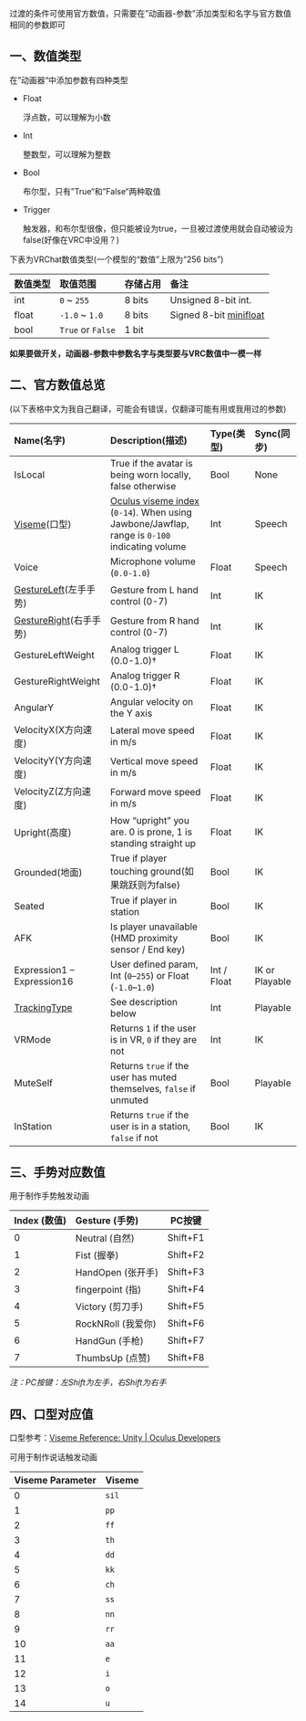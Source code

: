 过渡的条件可使用官方数值，只需要在”动画器-参数”添加类型和名字与官方数值相同的参数即可

## 一、数值类型

在”动画器“中添加参数有四种类型

- Float 

  浮点数，可以理解为小数

- Int 

  整数型，可以理解为整数

- Bool 

  布尔型，只有”True“和”False“两种取值

- Trigger 

  触发器，和布尔型很像，但只能被设为true，一旦被过渡使用就会自动被设为false(好像在VRC中没用？)

下表为VRChat数值类型(一个模型的“数值”上限为“256 bits”)

| 数值类型 | 取值范围          | 存储占用 | 备注                                                         |
| :------- | :---------------- | :------- | :----------------------------------------------------------- |
| int      | `0` ~ `255`       | 8 bits   | Unsigned 8-bit int.                                          |
| float    | `-1.0` ~ `1.0`    | 8 bits   | Signed 8-bit [minifloat](https://en.wikipedia.org/wiki/Minifloat) |
| bool     | `True` or `False` | 1 bit    |                                                              |

**如果要做开关，动画器-参数中参数名字与类型要与VRC数值中一模一样**

## 二、官方数值总览

(以下表格中文为我自己翻译，可能会有错误，仅翻译可能有用或我用过的参数)

| Name(名字)                                                   | Description(描述)                                            | Type(类型)  | Sync(同步)     |
| :----------------------------------------------------------- | :----------------------------------------------------------- | :---------- | :------------- |
| IsLocal                                                      | True if the avatar is being worn locally, false otherwise    | Bool        | None           |
| [Viseme](https://docs.vrchat.com/docs/animator-parameters#viseme-values)(口型) | [Oculus viseme index](https://developer.oculus.com/documentation/unity/audio-ovrlipsync-viseme-reference) (`0-14`). When using Jawbone/Jawflap, range is `0-100` indicating volume | Int         | Speech         |
| Voice                                                        | Microphone volume (`0.0-1.0`)                                | Float       | Speech         |
| [GestureLeft](https://docs.vrchat.com/docs/animator-parameters#gestureleft-and-gestureright-values)(左手手势) | Gesture from L hand control (0-7)                            | Int         | IK             |
| [GestureRight](https://docs.vrchat.com/docs/animator-parameters#gestureleft-and-gestureright-values)(右手手势) | Gesture from R hand control (0-7)                            | Int         | IK             |
| GestureLeftWeight                                            | Analog trigger L (0.0-1.0)†                                  | Float       | IK             |
| GestureRightWeight                                           | Analog trigger R (0.0-1.0)†                                  | Float       | IK             |
| AngularY                                                     | Angular velocity on the Y axis                               | Float       | IK             |
| VelocityX(X方向速度)                                         | Lateral move speed in m/s                                    | Float       | IK             |
| VelocityY(Y方向速度)                                         | Vertical move speed in m/s                                   | Float       | IK             |
| VelocityZ(Z方向速度)                                         | Forward move speed in m/s                                    | Float       | IK             |
| Upright(高度)                                                | How “upright” you are. 0 is prone, 1 is standing straight up | Float       | IK             |
| Grounded(地面)                                               | True if player touching ground(如果跳跃则为false)            | Bool        | IK             |
| Seated                                                       | True if player in station                                    | Bool        | IK             |
| AFK                                                          | Is player unavailable (HMD proximity sensor / End key)       | Bool        | IK             |
| Expression1 – Expression16                                   | User defined param, Int (`0`–`255`) or Float (`-1.0`–`1.0`)  | Int / Float | IK or Playable |
| [TrackingType](https://docs.vrchat.com/docs/animator-parameters#trackingtype-parameter) | See description below                                        | Int         | Playable       |
| VRMode                                                       | Returns `1` if the user is in VR, `0` if they are not        | Int         | IK             |
| MuteSelf                                                     | Returns `true` if the user has muted themselves, `false` if unmuted | Bool        | Playable       |
| InStation                                                    | Returns `true` if the user is in a station, `false` if not   | Bool        | IK             |

## 三、手势对应数值

用于制作手势触发动画

| Index (数值) | Gesture (手势)     | PC按键   |
| :----------- | :----------------- | -------- |
| 0            | Neutral (自然)     | Shift+F1 |
| 1            | Fist (握拳)        | Shift+F2 |
| 2            | HandOpen (张开手)  | Shift+F3 |
| 3            | fingerpoint (指)   | Shift+F4 |
| 4            | Victory (剪刀手)   | Shift+F5 |
| 5            | RockNRoll (我爱你) | Shift+F6 |
| 6            | HandGun (手枪)     | Shift+F7 |
| 7            | ThumbsUp (点赞)    | Shift+F8 |

*注：PC按键：左Shift为左手，右Shift为右手*

## 四、口型对应值

口型参考：[Viseme Reference: Unity | Oculus Developers](https://developer.oculus.com/documentation/unity/audio-ovrlipsync-viseme-reference)

可用于制作说话触发动画

| Viseme Parameter | Viseme |
| :--------------- | :----- |
| 0                | `sil`  |
| 1                | `pp`   |
| 2                | `ff`   |
| 3                | `th`   |
| 4                | `dd`   |
| 5                | `kk`   |
| 6                | `ch`   |
| 7                | `ss`   |
| 8                | `nn`   |
| 9                | `rr`   |
| 10               | `aa`   |
| 11               | `e`    |
| 12               | `i`    |
| 13               | `o`    |
| 14               | `u`    |